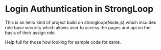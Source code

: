 # Login Authuntication in StrongLoop
This is an hello kind of project build on strongloop(Node.js) which inculdes role base security which allows user to access the pages and api on the basis of their assign role.

Help full for those how looking for sample code for same.




